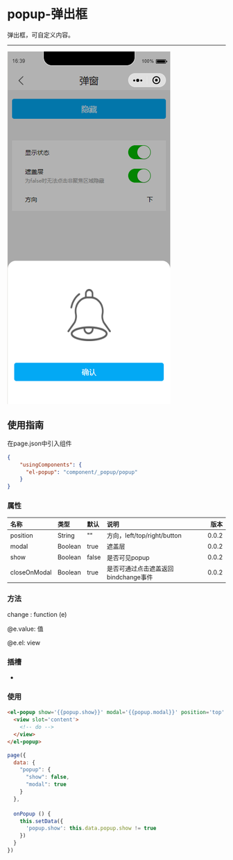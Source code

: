 # popup-弹出框

弹出框，可自定义内容。

---

![](/assets/popup01.png)

## 使用指南

在page.json中引入组件

```json
{
    "usingComponents": {
      "el-popup": "component/_popup/popup"
    }
}
```

### 属性

| 名称 | 类型 | 默认 | 说明 | 版本 |
| :--- | :--- | :--- | :--- | ---: |
| position | String | "" | 方向，left/top/right/button | 0.0.2 |
| modal | Boolean | true | 遮盖层 | 0.0.2 |
| show | Boolean | false | 是否可见popup | 0.0.2 |
| closeOnModal | Boolean | true | 是否可通过点击遮盖返回bindchange事件 | 0.0.2 |

### 方法

change : function \(e\)

@e.value: 值

@e.el: view

### 插槽
-

### 使用

```html
<el-popup show='{{popup.show}}' modal='{{popup.modal}}' position='top' bindchange='onPopup'>
  <view slot='content'>
    <!-- do -->
  </view>
</el-popup>
```

```js
page({
  data: {
    "popup": {
      "show": false,
      "modal": true
    }
  },
    
  onPopup () {
    this.setData({
      'popup.show': this.data.popup.show != true
    })
  }
})
```






